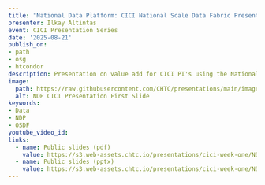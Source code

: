 ```yaml
---
title: "National Data Platform: CICI National Scale Data Fabric Presentation"
presenter: Ilkay Altintas
event: CICI Presentation Series
date: '2025-08-21'
publish_on:
- path
- osg
- htcondor
description: Presentation on value add for CICI PI's using the National Data Platform
image:
  path: https://raw.githubusercontent.com/CHTC/presentations/main/images/ndp-cici-presentation.png
  alt: NDP CICI Presentation First Slide
keywords:
- Data
- NDP
- OSDF
youtube_video_id:
links:
  - name: Public slides (pdf)
    value: https://s3.web-assets.chtc.io/presentations/cici-week-one/NDP-CICI-21August2025.pdf
  - name: Public slides (pptx)
    value: https://s3.web-assets.chtc.io/presentations/cici-week-one/NDP-CICI-21August2025.pptx
---
```

